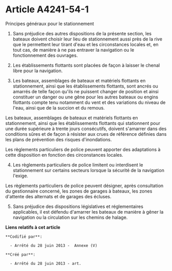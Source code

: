 # Article A4241-54-1

Principes généraux pour le stationnement

1. Sans préjudice des autres dispositions de la présente section, les bateaux doivent choisir leur lieu de stationnement
aussi près de la rive que le permettent leur tirant d'eau et les circonstances locales et, en tout cas, de manière à ne pas
entraver la navigation ou le fonctionnement des ouvrages.

2. Les établissements flottants sont placées de façon à laisser le chenal libre pour la navigation.

3. Les bateaux, assemblages de bateaux et matériels flottants en stationnement, ainsi que les établissements flottants, sont
ancrés ou amarrés de telle façon qu'ils ne puissent changer de position et ainsi constituer un danger ou une gêne pour les
autres bateaux ou engins flottants compte tenu notamment du vent et des variations du niveau de l'eau, ainsi que de la
succion et du remous.

Les bateaux, assemblages de bateaux et matériels flottants en stationnement, ainsi que les établissements flottants qui
stationnent pour une durée supérieure à trente jours consécutifs, doivent s'amarrer dans des conditions sûres et de façon à
résister aux crues de référence définies dans les plans de prévention des risques d'inondations.

Les règlements particuliers de police peuvent apporter des adaptations à cette disposition en fonction des circonstances
locales.

4. Les règlements particuliers de police limitent ou interdisent le stationnement sur certains secteurs lorsque la sécurité
de la navigation l'exige.

Les règlements particuliers de police peuvent désigner, après consultation du gestionnaire concerné, les zones de garages à
bateaux, les zones d'attente des alternats et de garages des écluses.

5. Sans préjudice des dispositions législatives et réglementaires applicables, il est défendu d'amarrer les bateaux de
manière à gêner la navigation ou la circulation sur les chemins de halage.

**Liens relatifs à cet article**

	**Codifié par**:

	  - Arrêté du 28 juin 2013 -  Annexe (V)

	**Créé par**:

	  - Arrêté du 28 juin 2013 - art.
